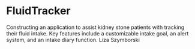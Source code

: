 # FluidTracker
Constructing an application to assist kidney stone patients with tracking their fluid intake. Key features include a customizable intake goal, an alert system, and an intake diary function.
Liza Szymborski

